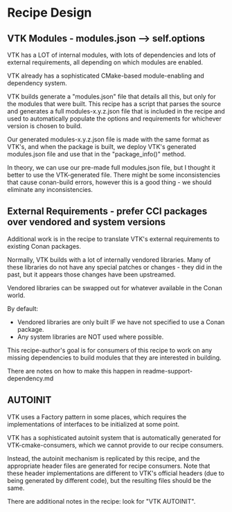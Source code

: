 # Recipe Design

## VTK Modules - modules.json --> self.options

VTK has a LOT of internal modules, with lots of dependencies and lots of external requirements,
all depending on which modules are enabled.

VTK already has a sophisticated CMake-based module-enabling and dependency system.

VTK builds generate a "modules.json" file that details all this, but only for the modules that were built.
This recipe has a script that parses the source and generates a full modules-x.y.z.json file
that is included in the recipe and used to automatically populate the options and requirements
for whichever version is chosen to build.

Our generated modules-x.y.z.json file is made with the same format as VTK's,
and when the package is built, we deploy VTK's generated modules.json file and use that
in the "package_info()" method.

In theory, we can use our pre-made full modules.json file, but I thought it better to use
the VTK-generated file.  There might be some inconsistencies that cause conan-build errors,
however this is a good thing - we should eliminate any inconsistencies.


## External Requirements - prefer CCI packages over vendored and system versions

Additional work is in the recipe to translate VTK's external requirements to existing Conan packages.

Normally, VTK builds with a lot of internally vendored libraries.  Many of these libraries do not have
any special patches or changes - they did in the past, but it appears those changes have been upstreamed.

Vendored libraries can be swapped out for whatever available in the Conan world.

By default:
* Vendored libraries are only built IF we have not specified to use a Conan package.
* Any system libraries are NOT used where possible.

This recipe-author's goal is for consumers of this recipe to work on any missing dependencies
to build modules that they are interested in building.

There are notes on how to make this happen in readme-support-dependency.md


## AUTOINIT

VTK uses a Factory pattern in some places, which requires the implementations of interfaces
to be initialized at some point.

VTK has a sophisticated autoinit system that is automatically generated for VTK-cmake-consumers,
which we cannot provide to our recipe consumers.

Instead, the autoinit mechanism is replicated by this recipe, and the appropriate header files
are generated for recipe consumers.
Note that these header implementations are different to VTK's official headers (due to being generated
by different code), but the resulting files should be the same.

There are additional notes in the recipe: look for "VTK AUTOINIT".


